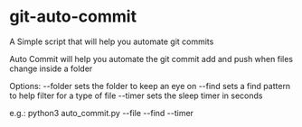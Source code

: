 # git-auto-commit
A Simple script that will help you automate git commits

Auto Commit will help you automate the git commit add and push when files change inside a folder

Options:
--folder    sets the folder to keep an eye on
--find      sets a find pattern to help filter for a type of file
--timer     sets the sleep timer in seconds

e.g.:
python3 auto_commit.py --file <path to folder> --find <file type> --timer <seconds>
